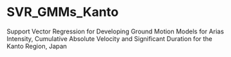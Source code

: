 # SVR_GMMs_Kanto
Support Vector Regression for Developing Ground Motion Models for Arias Intensity, Cumulative Absolute Velocity and Significant Duration for the Kanto Region, Japan
